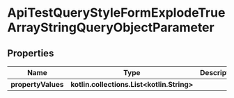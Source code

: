 
# ApiTestQueryStyleFormExplodeTrueArrayStringQueryObjectParameter

## Properties
Name | Type | Description | Notes
------------ | ------------- | ------------- | -------------
**propertyValues** | **kotlin.collections.List&lt;kotlin.String&gt;** |  |  [optional]



